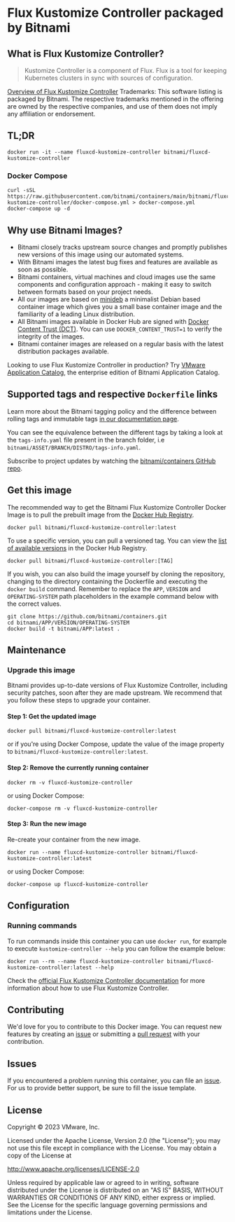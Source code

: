 # Flux Kustomize Controller packaged by Bitnami

## What is Flux Kustomize Controller?

> Kustomize Controller is a component of Flux. Flux is a tool for keeping Kubernetes clusters in sync with sources of configuration.

[Overview of Flux Kustomize Controller](https://github.com/fluxcd/kustomize-controller)
Trademarks: This software listing is packaged by Bitnami. The respective trademarks mentioned in the offering are owned by the respective companies, and use of them does not imply any affiliation or endorsement.

## TL;DR

```console
docker run -it --name fluxcd-kustomize-controller bitnami/fluxcd-kustomize-controller
```

### Docker Compose

```console
curl -sSL https://raw.githubusercontent.com/bitnami/containers/main/bitnami/fluxcd-kustomize-controller/docker-compose.yml > docker-compose.yml
docker-compose up -d
```

## Why use Bitnami Images?

* Bitnami closely tracks upstream source changes and promptly publishes new versions of this image using our automated systems.
* With Bitnami images the latest bug fixes and features are available as soon as possible.
* Bitnami containers, virtual machines and cloud images use the same components and configuration approach - making it easy to switch between formats based on your project needs.
* All our images are based on [minideb](https://github.com/bitnami/minideb) a minimalist Debian based container image which gives you a small base container image and the familiarity of a leading Linux distribution.
* All Bitnami images available in Docker Hub are signed with [Docker Content Trust (DCT)](https://docs.docker.com/engine/security/trust/content_trust/). You can use `DOCKER_CONTENT_TRUST=1` to verify the integrity of the images.
* Bitnami container images are released on a regular basis with the latest distribution packages available.

Looking to use Flux Kustomize Controller in production? Try [VMware Application Catalog](https://bitnami.com/enterprise), the enterprise edition of Bitnami Application Catalog.

## Supported tags and respective `Dockerfile` links

Learn more about the Bitnami tagging policy and the difference between rolling tags and immutable tags [in our documentation page](https://docs.bitnami.com/tutorials/understand-rolling-tags-containers/).

You can see the equivalence between the different tags by taking a look at the `tags-info.yaml` file present in the branch folder, i.e `bitnami/ASSET/BRANCH/DISTRO/tags-info.yaml`.

Subscribe to project updates by watching the [bitnami/containers GitHub repo](https://github.com/bitnami/containers).

## Get this image

The recommended way to get the Bitnami Flux Kustomize Controller Docker Image is to pull the prebuilt image from the [Docker Hub Registry](https://hub.docker.com/r/bitnami/fluxcd-kustomize-controller).

```console
docker pull bitnami/fluxcd-kustomize-controller:latest
```

To use a specific version, you can pull a versioned tag. You can view the [list of available versions](https://hub.docker.com/r/bitnami/fluxcd-kustomize-controller/tags/) in the Docker Hub Registry.

```console
docker pull bitnami/fluxcd-kustomize-controller:[TAG]
```

If you wish, you can also build the image yourself by cloning the repository, changing to the directory containing the Dockerfile and executing the `docker build` command. Remember to replace the `APP`, `VERSION` and `OPERATING-SYSTEM` path placeholders in the example command below with the correct values.

```console
git clone https://github.com/bitnami/containers.git
cd bitnami/APP/VERSION/OPERATING-SYSTEM
docker build -t bitnami/APP:latest .
```

## Maintenance

### Upgrade this image

Bitnami provides up-to-date versions of Flux Kustomize Controller, including security patches, soon after they are made upstream. We recommend that you follow these steps to upgrade your container.

#### Step 1: Get the updated image

```console
docker pull bitnami/fluxcd-kustomize-controller:latest
```

or if you're using Docker Compose, update the value of the image property to `bitnami/fluxcd-kustomize-controller:latest`.

#### Step 2: Remove the currently running container

```console
docker rm -v fluxcd-kustomize-controller
```

or using Docker Compose:

```console
docker-compose rm -v fluxcd-kustomize-controller
```

#### Step 3: Run the new image

Re-create your container from the new image.

```console
docker run --name fluxcd-kustomize-controller bitnami/fluxcd-kustomize-controller:latest
```

or using Docker Compose:

```console
docker-compose up fluxcd-kustomize-controller
```

## Configuration

### Running commands

To run commands inside this container you can use `docker run`, for example to execute `kustomize-controller --help` you can follow the example below:

```console
docker run --rm --name fluxcd-kustomize-controller bitnami/fluxcd-kustomize-controller:latest --help
```

Check the [official Flux Kustomize Controller documentation](https://github.com/fluxcd/kustomize-controller) for more information about how to use Flux Kustomize Controller.

## Contributing

We'd love for you to contribute to this Docker image. You can request new features by creating an [issue](https://github.com/bitnami/containers/issues) or submitting a [pull request](https://github.com/bitnami/containers/pulls) with your contribution.

## Issues

If you encountered a problem running this container, you can file an [issue](https://github.com/bitnami/containers/issues/new/choose). For us to provide better support, be sure to fill the issue template.

## License

Copyright &copy; 2023 VMware, Inc.

Licensed under the Apache License, Version 2.0 (the "License");
you may not use this file except in compliance with the License.
You may obtain a copy of the License at

<http://www.apache.org/licenses/LICENSE-2.0>

Unless required by applicable law or agreed to in writing, software
distributed under the License is distributed on an "AS IS" BASIS,
WITHOUT WARRANTIES OR CONDITIONS OF ANY KIND, either express or implied.
See the License for the specific language governing permissions and
limitations under the License.
